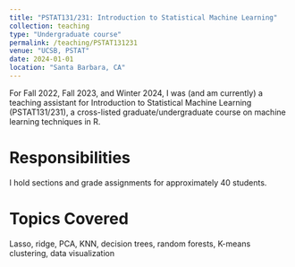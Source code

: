```yaml
---
title: "PSTAT131/231: Introduction to Statistical Machine Learning"
collection: teaching
type: "Undergraduate course"
permalink: /teaching/PSTAT131231
venue: "UCSB, PSTAT"
date: 2024-01-01
location: "Santa Barbara, CA"
---
```


For Fall 2022, Fall 2023, and Winter 2024, I was (and am currently) a teaching assistant for Introduction to Statistical Machine Learning (PSTAT131/231), a cross-listed graduate/undergraduate course on machine learning techniques in R.

Responsibilities
======
I hold sections and grade assignments for approximately 40 students.

Topics Covered
======
Lasso, ridge, PCA, KNN, decision trees, random forests, K-means clustering, data visualization
